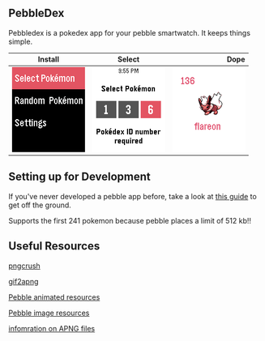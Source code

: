 ## PebbleDex

Pebbledex is a pokedex app for your pebble smartwatch. It keeps things simple. 

| Install   |     Select      |  Dope |
|----------|:-------------:|------:|
|![](https://github.com/DavidAwad/pebbledex/blob/master/resources/screenshots/main.png?raw=true) | ![](https://github.com/DavidAwad/pebbledex/blob/master/resources/screenshots/pid.png?raw=true) | ![](https://github.com/DavidAwad/pebbledex/blob/master/resources/screenshots/sample.png?raw=true) | 



## Setting up for Development

If you've never developed a pebble app before, take a look at [this guide](https://github.com/DavidAwad/SimplePebble) to get off the ground. 

Supports the first 241 pokemon because pebble places a limit of 512 kb!! 

## Useful Resources
[pngcrush](http://pmt.sourceforge.net/pngcrush/)

[gif2apng](http://gif2apng.sourceforge.net/)

[Pebble animated resources](https://developer.pebble.com/guides/app-resources/animated-images/)

[Pebble image resources](https://developer.pebble.com/guides/app-resources/resourcesimages)

[infomration on APNG files](http://solvedproblems.hydex11.net/old/34_What_about_Animated_PNGs.htm)
